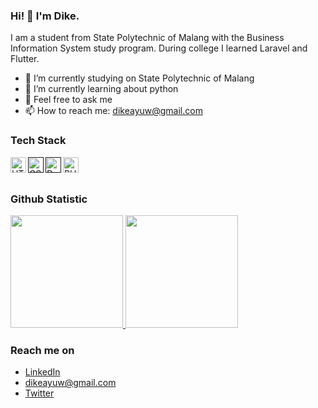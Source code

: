 ### Hi! 👋 I'm Dike.

I am a student from State Polytechnic of Malang with the Business Information System study program. During college I learned Laravel and Flutter.

- 🔭 I’m currently studying on State Polytechnic of Malang
- 🌱 I’m currently learning about python
- 💬 Feel free to ask me 
- 📫 How to reach me: dikeayuw@gmail.com

### Tech Stack
  <a href="#"><img align="left" alt="HTML" title="HTML" width="25px" src="https://upload.wikimedia.org/wikipedia/commons/thumb/3/38/HTML5_Badge.svg/768px-HTML5_Badge.svg.png?20110131171049" /></a>
  <a href=""><img align="left" alt="CSS" title="CSS" width="25px" src="https://upload.wikimedia.org/wikipedia/commons/thumb/6/62/CSS3_logo.svg/768px-CSS3_logo.svg.png?20210705212817" /></a>
     <a href=""><img align="left" alt="Dart" title="Dart" width="25px" src="https://upload.wikimedia.org/wikipedia/commons/thumb/9/91/Dart-logo-icon.svg/167px-Dart-logo-icon.svg.png?20220708094810" /></a>
  <a href="https://www.php.net/"><img align="left" alt="PHP" title="PHP" width="25px" src="https://www.php.net//images/logos/new-php-logo.svg" /></a>
  <br>
  <br>
  
### Github Statistic
<p align="left">
<a href="https://github.com/dikewarda">
  <img height="180em" src="https://github-readme-stats-eight-theta.vercel.app/api?username=dikewarda&show_icons=true&theme=algolia&include_all_commits=true&count_private=true"/>
  <img height="180em" src="https://github-readme-stats-eight-theta.vercel.app/api/top-langs/?username=dikewarda&layout=compact&langs_count=8&theme=algolia"/>
</a>
</p>

### Reach me on
- <a href="https://www.linkedin.com/in/dike-ayu-wardani-4a6602233/">LinkedIn</a>
- dikeayuw@gmail.com
- <a href="https://twitter.com/dikewarda">Twitter</a>
